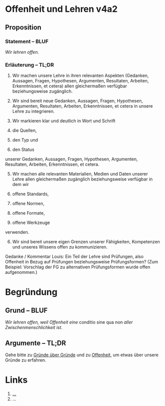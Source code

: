 <!---
   NAME - The NAME of this project is:
ethos

  FILE - The FILENAME of the current file is:
/v4a2.md

  CREATION - This project was CREATED on:
2017-01-28-16:15:00 UTC

  MODIFICATION - This project was last MODIFIED on:
2017-01-28-16:15:00 UTC

  VERSION - The current VERSION of this project is:
<git-commit-hash>-2017-01-28-16:15:00 UTC

  CREATOR(S) - This project was CREATED by:
Michael Czechowski, Martin Maga

  CONTACT - You can CONTACT the creator(s) or developer(s) of this project at:
E-Mail: mail@martinmaga.de

  COPYRIGHT - The COPYRIGHT holder of this project is:
COPYRIGHT (c) 2016 Martin Maga

  LICENSE - This project is LICENSED under the following license:
Martin Maga 2016 CC BY-SA 4.0 https://creativecommons.org

  SUBFILE – This is a SUBFILE! For more INFORMATION on this project go to:
/README.md
--->

# Offenheit und Lehren v4a2
## Proposition
### Statement – BLUF
*Wir lehren offen.*

### Erläuterung – TL;DR
1. Wir machen unsere Lehre in ihren relevanten Aspekten (Gedanken, Aussagen, Fragen, Hypothesen, Argumenten, Resultaten, Arbeiten, Erkenntnissen, et cetera) allen gleichermaßen verfügbar beziehungsweise zugänglich.

2. Wir sind bereit neue Gedanken, Aussagen, Fragen, Hypothesen, Argumenten, Resultaten, Arbeiten, Erkenntnissen, et cetera in unsere Lehre zu integrieren.

3. Wir markieren klar und deutlich in Wort und Schrift

  1. die Quellen,

  2. den Typ und

  3. den Status

unserer Gedanken, Aussagen, Fragen, Hypothesen, Argumenten, Resultaten, Arbeiten, Erkenntnissen, et cetera.

5. Wir machen alle relevanten Materialien, Medien und Daten unserer Lehre allen gleichermaßen zugänglich beziehungsweise verfügbar in dem wir

  1. offene Standards,
  2. offene Normen,
  3. offene Formate,
  4. offene Werkzeuge

verwenden.

6. Wir sind bereit unsere eigen Grenzen unserer Fähigkeiten, Kompetenzen und unseres Wissens offen zu kommunizieren.

Gedanke / Kommentar Louis: Ein Teil der Lehre sind Prüfungen, also Offenheit in Bezug auf Prüfungen beziehungsweise Prüfungsformen? (Zum Beispiel: Vorschlag der FG zu alternativen Prüfungsformen wurde offen aufgenommen.)

# Begründung
## Grund – BLUF
*Wir lehren offen, weil Offenheit eine* conditio sine qua non *aller Zwischenmenschlichkeit ist.*

## Argumente – TL;DR
Gehe bitte zu [Gründe über Gründe](../contents/reasons/reasons.md) und zu [Offenheit](../contents/values/v4_openness.md), um etwas über unsere Gründe zu erfahren.

# Links
  1. […](…)
  2. …
